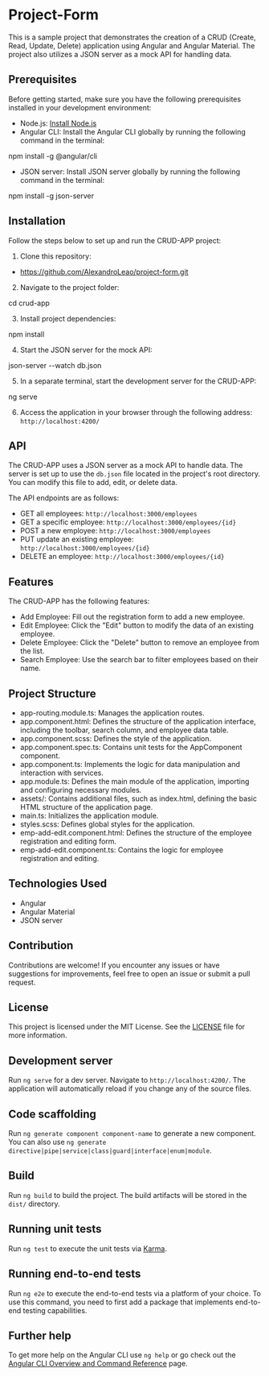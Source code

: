 # Project-Form

This is a sample project that demonstrates the creation of a CRUD (Create, Read, Update, Delete) application using Angular and Angular Material. The project also utilizes a JSON server as a mock API for handling data.

## Prerequisites

Before getting started, make sure you have the following prerequisites installed in your development environment:

- Node.js: [Install Node.js](https://nodejs.org)
- Angular CLI: Install the Angular CLI globally by running the following command in the terminal:

npm install -g @angular/cli

- JSON server: Install JSON server globally by running the following command in the terminal:

npm install -g json-server

## Installation

Follow the steps below to set up and run the CRUD-APP project:

1. Clone this repository:

- https://github.com/AlexandroLeao/project-form.git

2. Navigate to the project folder:

cd crud-app

3. Install project dependencies:

npm install

4. Start the JSON server for the mock API:

json-server --watch db.json

5. In a separate terminal, start the development server for the CRUD-APP:

ng serve


6. Access the application in your browser through the following address: `http://localhost:4200/`

## API

The CRUD-APP uses a JSON server as a mock API to handle data. The server is set up to use the `db.json` file located in the project's root directory. You can modify this file to add, edit, or delete data.

The API endpoints are as follows:

- GET all employees: `http://localhost:3000/employees`
- GET a specific employee: `http://localhost:3000/employees/{id}`
- POST a new employee: `http://localhost:3000/employees`
- PUT update an existing employee: `http://localhost:3000/employees/{id}`
- DELETE an employee: `http://localhost:3000/employees/{id}`

## Features

The CRUD-APP has the following features:

- Add Employee: Fill out the registration form to add a new employee.
- Edit Employee: Click the "Edit" button to modify the data of an existing employee.
- Delete Employee: Click the "Delete" button to remove an employee from the list.
- Search Employee: Use the search bar to filter employees based on their name.

## Project Structure
    
- app-routing.module.ts: Manages the application routes.
- app.component.html: Defines the structure of the application interface, including the toolbar, search column, and employee data table.
- app.component.scss: Defines the style of the application.
- app.component.spec.ts: Contains unit tests for the AppComponent component.
- app.component.ts: Implements the logic for data manipulation and interaction with services.
- app.module.ts: Defines the main module of the application, importing and configuring necessary modules.
- assets/: Contains additional files, such as index.html, defining the basic HTML structure of the application page.
- main.ts: Initializes the application module.
- styles.scss: Defines global styles for the application.
- emp-add-edit.component.html: Defines the structure of the employee registration and editing form.
- emp-add-edit.component.ts: Contains the logic for employee registration and editing.

## Technologies Used

- Angular
- Angular Material
- JSON server

## Contribution

Contributions are welcome! If you encounter any issues or have suggestions for improvements, feel free to open an issue or submit a pull request.

## License

This project is licensed under the MIT License. See the [LICENSE](LICENSE) file for more information.

## Development server

Run `ng serve` for a dev server. Navigate to `http://localhost:4200/`. The application will automatically reload if you change any of the source files.

## Code scaffolding

Run `ng generate component component-name` to generate a new component. You can also use `ng generate directive|pipe|service|class|guard|interface|enum|module`.

## Build

Run `ng build` to build the project. The build artifacts will be stored in the `dist/` directory.

## Running unit tests

Run `ng test` to execute the unit tests via [Karma](https://karma-runner.github.io).

## Running end-to-end tests

Run `ng e2e` to execute the end-to-end tests via a platform of your choice. To use this command, you need to first add a package that implements end-to-end testing capabilities.

## Further help

To get more help on the Angular CLI use `ng help` or go check out the [Angular CLI Overview and Command Reference](https://angular.io/cli) page.
